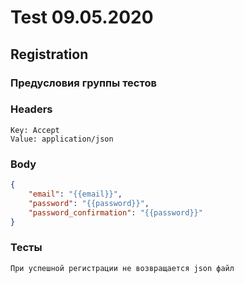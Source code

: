 # Test 09.05.2020

## Registration
### Предусловия группы тестов
### Headers  
```
Key: Accept  
Value: application/json   
``` 
### Body     
```json
{
    "email": "{{email}}",
    "password": "{{password}}",
    "password_confirmation": "{{password}}"
}
```

### Тесты
```
При успешной регистрации не возвращается json файл

```

